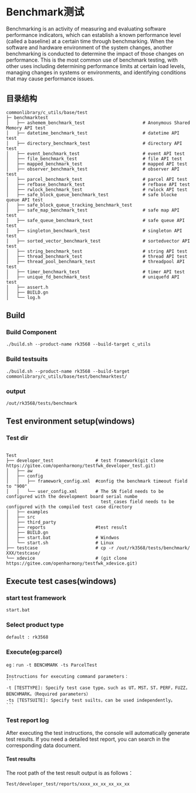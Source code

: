 # Benchmark测试

Benchmarking is an activity of measuring and evaluating software performance indicators, which can establish a known
performance level (called a baseline) at a certain time through benchmarking. 
When the software and hardware environment of the system changes, another benchmarking is conducted to determine the
impact of those changes on performance. This is the most common use of benchmark testing, with other uses including
determining performance limits at certain load levels, managing changes in systems or environments,
and identifying conditions that may cause performance issues.

## 目录结构

```
commonlibrary/c_utils/base/test
├─ benchmarktest
│   ├── ashemem_benchmark_test                      # Anonymous Shared Memory API test
│   ├── datetime_benchmark_test                     # datetime API test
│   ├── directory_benchmark_test                    # directory API test
│   ├── event_benchmark_test                        # event API test
│   ├── file_benchmark_test                         # file API test
│   ├── mapped_benchmark_test                       # mapped API test
│   ├── observer_benchmark_test                     # observer API test
│   ├── parcel_benchmark_test                       # parcel API test
│   ├── refbase_benchmark_test                      # refbase API test
│   ├── rwlock_benchmark_test                       # rwlock API test
│   ├── safe_block_queue_benchmark_test             # safe blocke queue API test
│   ├── safe_block_queue_tracking_benchmark_test
│   ├── safe_map_benchmark_test                     # safe map API test
│   ├── safe_queue_benchmark_test                   # safe queue API test
│   ├── singleton_benchmark_test                    # singleton API test
│   ├── sorted_vector_benchmark_test                # sortedvector API test
│   ├── string_benchmark_test                       # string API test
│   ├── thread_benchmark_test                       # thread API test
│   ├── thread_pool_benchmark_test                  # threadpool API test
│   ├── timer_benchmark_test                        # timer API test
│   ├── unique_fd_benchmark_test                    # uniquefd API test
│   ├── assert.h
│   ├── BUILD.gn
│   └── log.h 
```

## Build
### Build Component
```
./build.sh --product-name rk3568 --build-target c_utils
```

### Build testsuits
```
./build.sh --product-name rk3568 --build-target commonlibrary/c_utils/base/test/benchmarktest/
```

### output
```
/out/rk3568/tests/benchmark
```

## Test environment setup(windows)
### Test dir

```

Test
├── developer_test                # test framework(git clone https://gitee.com/openharmony/testfwk_developer_test.git)
│   ├── aw
│   ├── config
│   │   ├── framework_config.xml  #config the benchmark timeout field to "900"
│   │   └── user_config.xml       # The SN field needs to be configured with the development board serial numbe
                                    test_cases field needs to be configured with the compiled test case directory
│   ├── examples
│   ├── src
│   ├── third_party
│   ├── reports                   #test result
│   ├── BUILD.gn 
│   ├── start.bat                 # Windwos 
│   └── start.sh                  # Linux
├── testcase                      # cp -r /out/rk3568/tests/benchmark/ XXX/testcase/
└── xdevice                       # (git clone https://gitee.com/openharmony/testfwk_xdevice.git)

```
## Execute test cases(windows)
### start test framework
	start.bat

### Select product type
	default : rk3568


### Execute(eg:parcel)
	eg：run -t BENCHMARK -ts ParcelTest

  	Instructions for executing command parameters：
    ```
    -t [TESTTYPE]: Specify test case type，such as UT，MST，ST，PERF，FUZZ，BENCHMARK。（Required parameters）
    -ts [TESTSUITE]: Specify test suilts，can be used independently。
    ```

### Test report log
After executing the test instructions, the console will automatically generate test results.
If you need a detailed test report, you can search in the corresponding data document.

#### Test results
The root path of the test result output is as follows：
```
Test/developer_test/reports/xxxx_xx_xx_xx_xx_xx

